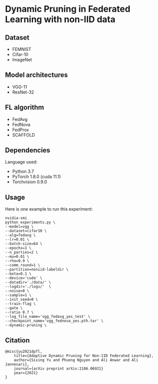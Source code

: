 # Dynamic Pruning in Federated Learning with non-IID data

## Dataset
* FEMNIST
* Cifar-10
* ImageNet
<!-- ___ -->

## Model architectures
* VGG-11
* ResNet-32

## FL algorithm
* FedAvg
* FedNova
* FedProx
* SCAFFOLD

## Dependencies

Language used: 
* Python 3.7
* PyTorch 1.8.0 (cuda 11.1)
* Torchvision 0.9.0


## Usage

Here is one example to run this experiment:

```
nvidia-smi
python experiments.py \
--model=vgg \
--dataset=cifar10 \
--alg=fedavg \
--lr=0.01 \
--batch-size=64 \
--epochs=1 \
--n_parties=2 \
--mu=0.01 \
--rho=0.9 \
--comm_round=1 \
--partition=noniid-labeldir \
--beta=0.1 \
--device='cuda' \
--datadir='./data/' \
--logdir='./logs/'  \
--noise=0 \
--sample=1 \
--init_seed=0 \
--train-flag \
--gate \
--ratio 0.7 \
--log_file_name='vgg_fedavg_yes_test' \
--checkpoint_name='vgg_fednova_yes.pth.tar' \
--dynamic-pruning \
```

## Citation
```
@misc{yu2021dpfl,
    title={Adaptive Dynamic Pruning for Non-IID Federated Learning}, 
    author={Sixing Yu and Phuong Nguyen and Ali Anwar and Ali Jannesari},
    journal={arXiv preprint arXiv:2106.06921}
    year={2021}
}
```